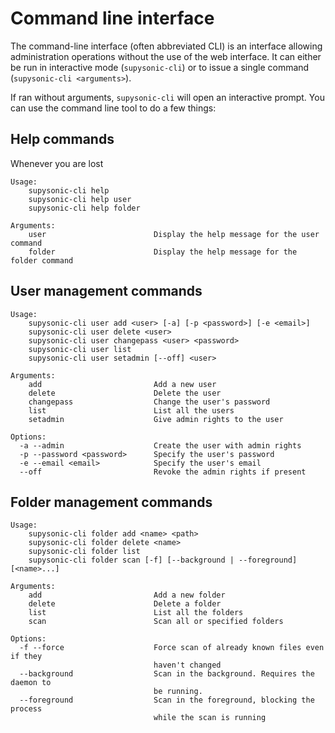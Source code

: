 # Command line interface

The command-line interface (often abbreviated CLI) is an interface allowing
administration operations without the use of the web interface. It can either
be run in interactive mode (`supysonic-cli`) or to issue a single command
(`supysonic-cli <arguments>`).

If ran without arguments, `supysonic-cli` will open an interactive prompt. You
can use the command line tool to do a few things:

## Help commands

Whenever you are lost

```
Usage:
    supysonic-cli help
    supysonic-cli help user
    supysonic-cli help folder

Arguments:
    user                        Display the help message for the user command
    folder                      Display the help message for the folder command
```

## User management commands

```
Usage:
    supysonic-cli user add <user> [-a] [-p <password>] [-e <email>]
    supysonic-cli user delete <user>
    supysonic-cli user changepass <user> <password>
    supysonic-cli user list
    supysonic-cli user setadmin [--off] <user>

Arguments:
    add                         Add a new user
    delete                      Delete the user
    changepass                  Change the user's password
    list                        List all the users
    setadmin                    Give admin rights to the user

Options:
  -a --admin                    Create the user with admin rights
  -p --password <password>      Specify the user's password
  -e --email <email>            Specify the user's email
  --off                         Revoke the admin rights if present
```

## Folder management commands

```
Usage:
    supysonic-cli folder add <name> <path>
    supysonic-cli folder delete <name>
    supysonic-cli folder list
    supysonic-cli folder scan [-f] [--background | --foreground] [<name>...]

Arguments:
    add                         Add a new folder
    delete                      Delete a folder
    list                        List all the folders
    scan                        Scan all or specified folders

Options:
  -f --force                    Force scan of already known files even if they
                                haven't changed
  --background                  Scan in the background. Requires the daemon to
                                be running.
  --foreground                  Scan in the foreground, blocking the process
                                while the scan is running
```
